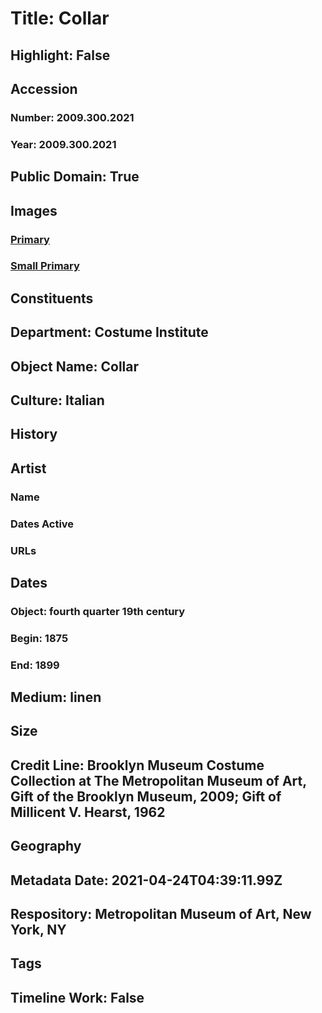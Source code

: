 # Title: Collar
## Highlight: False
## Accession
### Number: 2009.300.2021
### Year: 2009.300.2021
## Public Domain: True
## Images
### [Primary](https://images.metmuseum.org/CRDImages/ci/original/62.184.24_CP4.jpg)
### [Small Primary](https://images.metmuseum.org/CRDImages/ci/web-large/62.184.24_CP4.jpg)
## Constituents
## Department: Costume Institute
## Object Name: Collar
## Culture: Italian
## History
## Artist
### Name
### Dates Active
### URLs
## Dates
### Object: fourth quarter 19th century
### Begin: 1875
### End: 1899
## Medium: linen
## Size
## Credit Line: Brooklyn Museum Costume Collection at The Metropolitan Museum of Art, Gift of the Brooklyn Museum, 2009; Gift of Millicent V. Hearst, 1962
## Geography
## Metadata Date: 2021-04-24T04:39:11.99Z
## Respository: Metropolitan Museum of Art, New York, NY
## Tags
## Timeline Work: False